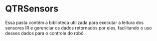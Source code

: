 # QTRSensors
Essa pasta contém a biblioteca utilizada para executar a leitura dos sensores IR e gerenciar os dados retornados por eles, facilitando o uso desses dados para o controle do robô.